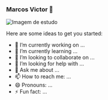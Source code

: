 ### Marcos Victor 👋

<!--
**marcosvictor0/marcosvictor0** is a ✨ _special_ ✨ repository because its `README.md` (this file) appears on your GitHub profile.
-->

 <img src = "https://i.pinimg.com/originals/d4/af/37/d4af37c6ba0be75dea52dae46c8e16b7.png" alt= "Imagem de estudo"> 

Here are some ideas to get you started:

- 🔭 I’m currently working on ...
- 🌱 I’m currently learning ...
- 👯 I’m looking to collaborate on ...
- 🤔 I’m looking for help with ...
- 💬 Ask me about ...
- 📫 How to reach me: ...
- 😄 Pronouns: ...
- ⚡ Fun fact: ...
